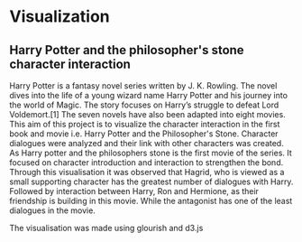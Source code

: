 # Visualization

## Harry Potter and the philosopher's stone character interaction

Harry Potter is a fantasy novel series written by J. K. Rowling. The novel dives into the life of a young wizard name Harry Potter and his journey into the world of Magic. The story focuses on Harry’s struggle to defeat Lord Voldemort.[1] The seven novels have also been adapted into eight movies. This aim of this project is to visualize the character interaction in the first book and movie i.e. Harry Potter and the Philosopher's Stone. Character dialogues were analyzed and their link with other characters was created.
As Harry potter and the philosophers stone is the first movie of the series. It focused on character introduction and interaction to strengthen the bond. Through this visualisation it was observed that Hagrid, who is viewed as a small supporting character has the greatest number of dialogues with Harry. Followed by interaction between Harry, Ron and Hermione, as their friendship is building in this movie. While the antagonist has one of the least dialogues in the movie.

The visualisation was made using glourish and d3.js
